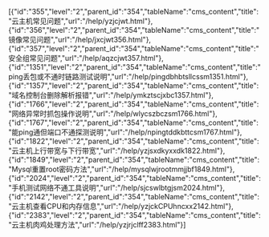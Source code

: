 [{"id":"355","level":"2","parent_id":"354","tableName":"cms_content","title":"云主机常见问题","url":"/help/yzjcjwt.html"},{"id":"356","level":"2","parent_id":"354","tableName":"cms_content","title":"镜像常见问题","url":"/help/jxcjwt356.html"},{"id":"357","level":"2","parent_id":"354","tableName":"cms_content","title":"安全组常见问题","url":"/help/aqzcjwt357.html"},{"id":"1351","level":"2","parent_id":"354","tableName":"cms_content","title":"ping丢包或不通时链路测试说明","url":"/help/pingdbhbtsllcssm1351.html"},{"id":"1357","level":"2","parent_id":"354","tableName":"cms_content","title":"域名控制台删除解析报错","url":"/help/ymkztscjxbc1357.html"},{"id":"1766","level":"2","parent_id":"354","tableName":"cms_content","title":"网络异常时抓包操作说明","url":"/help/wlycszbczsm1766.html"},{"id":"1767","level":"2","parent_id":"354","tableName":"cms_content","title":"能ping通但端口不通探测说明","url":"/help/npingtddkbttcsm1767.html"},{"id":"1822","level":"2","parent_id":"354","tableName":"cms_content","title":"云主机上行带宽与下行带宽","url":"/help/yzjsxdkyxxdk1822.html"},{"id":"1849","level":"2","parent_id":"354","tableName":"cms_content","title":"Mysql重置root密码方法","url":"/help/mysqlwjrootmmjjbf1849.html"},{"id":"2024","level":"2","parent_id":"354","tableName":"cms_content","title":"手机测试网络不通工具说明","url":"/help/sjcswlbtgjsm2024.html"},{"id":"2142","level":"2","parent_id":"354","tableName":"cms_content","title":"云主机查看CPU和内存信息","url":"/help/yzjckCPUhncxx2142.html"},{"id":"2383","level":"2","parent_id":"354","tableName":"cms_content","title":"云主机肉鸡处理方法","url":"/help/yzjrjclff2383.html"}]